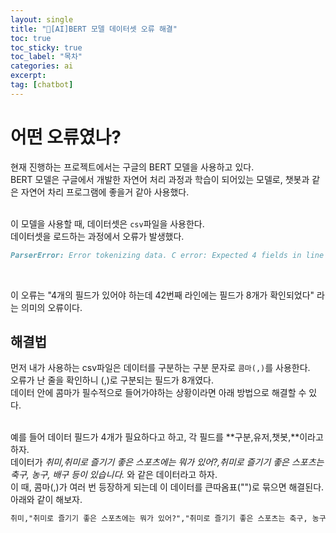 ```yaml
---
layout: single
title: "📘[AI]BERT 모델 데이터셋 오류 해결"
toc: true
toc_sticky: true
toc_label: "목차"
categories: ai
excerpt:
tag: [chatbot]
---
```


# 어떤 오류였나?
현재 진행하는 프로젝트에서는 구글의 BERT 모델을 사용하고 있다.  
BERT 모델은 구글에서 개발한 자연어 처리 과정과 학습이 되어있는 모델로, 챗봇과 같은 
자연어 차리 프로그램에 좋을거 같아 사용했다.  
<br>

이 모델을 사용할 때, 데이터셋은 `csv`파일을 사용한다.  
데이터셋을 로드하는 과정에서 오류가 발생했다.  
```markdown
ParserError: Error tokenizing data. C error: Expected 4 fields in line 42, saw 8
```
<br>

이 오류는 "4개의 필드가 있어야 하는데 42번째 라인에는 필드가 8개가 확인되었다" 라는 의미의 오류이다.  

## 해결법
먼저 내가 사용하는 csv파일은 데이터를 구분하는 구분 문자로 `콤마(,)`를 사용한다.  
오류가 난 줄을 확인하니 (,)로 구분되는 필드가 8개였다.  
데이터 안에 콤마가 필수적으로 들어가야하는 상황이라면 아래 방법으로 해결할 수 있다.  
<br>

예를 들어 데이터 필드가 4개가 필요하다고 하고, 각 필드를 **구분,유저,챗봇,**이라고 하자.  
데이터가 *취미,취미로 즐기기 좋은 스포츠에는 뭐가 있어?,취미로 즐기기 좋은 스포츠는 축구, 농구, 배구 등이 있습니다.* 와 같은 데이터라고 하자.  
이 때, 콤마(,)가 여러 번 등장하게 되는데 이 데이터를 큰따옴표("")로 묶으면 해결된다.  
아래와 같이 해보자.
<br>

```markdown
취미,"취미로 즐기기 좋은 스포츠에는 뭐가 있어?","취미로 즐기기 좋은 스포츠는 축구, 농구, 배구 등이 있습니다."
```
